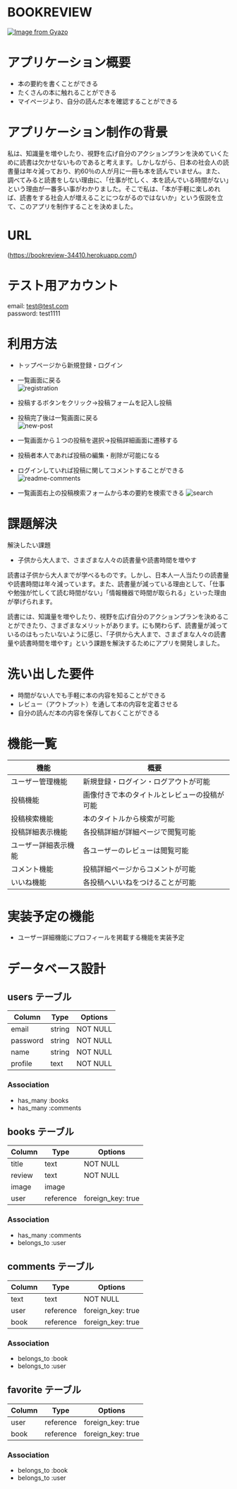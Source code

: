# BOOKREVIEW
[![Image from Gyazo](https://i.gyazo.com/12402ee96e5352583ece700cafd51a2f.gif)](https://gyazo.com/12402ee96e5352583ece700cafd51a2f)


# アプリケーション概要

- 本の要約を書くことができる
- たくさんの本に触れることができる
- マイページより、自分の読んだ本を確認することができる


# アプリケーション制作の背景

私は、知識量を増やしたり、視野を広げ自分のアクションプランを決めていくために読書は欠かせないものであると考えます。しかしながら、日本の社会人の読書量は年々減っており、約60％の人が月に一冊も本を読んでいません。また、調べてみると読書をしない理由に、「仕事が忙しく、本を読んでいる時間がない」という理由が一番多い事がわかりました。そこで私は、「本が手軽に楽しめれば、読書をする社会人が増えることにつながるのではないか」という仮説を立て、このアプリを制作することを決めました。


# URL

(https://bookreview-34410.herokuapp.com/)


# テスト用アカウント

email:    test@test.com  
password: test1111  


# 利用方法

- トップページから新規登録・ログイン  
- 一覧画面に戻る  
![](https://i.gyazo.com/d8dcec8f675cd2c0adbe57d39eef66ce.gif "registration")

- 投稿するボタンをクリック→投稿フォームを記入し投稿  
- 投稿完了後は一覧画面に戻る  
![](https://i.gyazo.com/4b8098e769f11b24f6a2786d97eb54c5.gif "new-post")

- 一覧画面から１つの投稿を選択→投稿詳細画面に遷移する  
- 投稿者本人であれば投稿の編集・削除が可能になる  
- ログインしていれば投稿に関してコメントすることができる  
![](https://i.gyazo.com/0e40730931085600b312c15f471bd096.gif "readme-comments")

- 一覧画面右上の投稿検索フォームから本の要約を検索できる
![](https://i.gyazo.com/3237b96bf27eeadaec2ec2e7dacee782.gif "search")


# 課題解決

解決したい課題
- 子供から大人まで、さまざまな人々の読書量や読書時間を増やす

読書は子供から大人までが学べるものです。しかし、日本人一人当たりの読書量や読書時間は年々減っています。また、読書量が減っている理由として、「仕事や勉強が忙しくて読む時間がない」「情報機器で時間が取られる」といった理由が挙げられます。

読書には、知識量を増やしたり、視野を広げ自分のアクションプランを決めることができたり、さまざまなメリットがあります。にも関わらず、読書量が減っているのはもったいないように感じ、「子供から大人まで、さまざまな人々の読書量や読書時間を増やす」という課題を解決するためにアプリを開発しました。


# 洗い出した要件

- 時間がない人でも手軽に本の内容を知ることができる
- レビュー（アウトプット）を通して本の内容を定着させる
- 自分の読んだ本の内容を保存しておくことができる


# 機能一覧

| 機能                 | 概要                                         |
| -------------------- | -------------------------------------------- |
| ユーザー管理機能     | 新規登録・ログイン・ログアウトが可能         |
| 投稿機能             | 画像付きで本のタイトルとレビューの投稿が可能 |
| 投稿検索機能         | 本のタイトルから検索が可能                   |
| 投稿詳細表示機能     | 各投稿詳細が詳細ページで閲覧可能             |
| ユーザー詳細表示機能 | 各ユーザーのレビューは閲覧可能               |
| コメント機能         | 投稿詳細ページからコメントが可能             |
| いいね機能           | 各投稿へいいねをつけることが可能             |


# 実装予定の機能

- ユーザー詳細機能にプロフィールを掲載する機能を実装予定


# データベース設計

## users テーブル

| Column     | Type    | Options   |
| ---------- | ------- | --------- |
| email      | string  | NOT NULL  |
| password   | string  | NOT NULL  |
| name       | string  | NOT NULL  |
| profile    | text    | NOT NULL  | 

### Association
- has_many :books
- has_many :comments


## books テーブル

| Column     | Type      | Options                    |
| ---------- | --------- | -------------------------- |
| title      | text      | NOT NULL                   |
| review     | text      | NOT NULL                   |
| image      | image     |                            | 
| user       | reference | foreign_key: true          | 

### Association
- has_many   :comments
- belongs_to :user


## comments テーブル

| Column     | Type      | Options                    |
| ---------- | --------- | -------------------------- |
| text       | text      | NOT NULL                   |
| user       | reference | foreign_key: true          |
| book       | reference | foreign_key: true          |

### Association
- belongs_to :book
- belongs_to :user


## favorite テーブル

| Column     | Type      | Options                    |
| ---------- | --------- | -------------------------- |
| user       | reference | foreign_key: true          |
| book       | reference | foreign_key: true          |

### Association
- belongs_to :book
- belongs_to :user